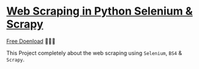 # [Web Scraping in Python Selenium & Scrapy](https://www.udemy.com/course/web-scraping-course-in-python-bs4-selenium-and-scrapy/?couponCode=LETSLEARNNOWPP)

[Free Doenload](https://freecoursesite.com/web-scraping-in-python-beautifulsoup-selenium-scrapy-2023/) 🚀🚀🚀

This Project completely about the web scraping using `Selenium`, `BS4` & `Scrapy`.